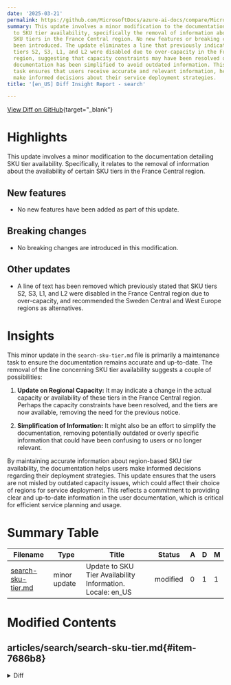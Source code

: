 ```yaml
---
date: '2025-03-21'
permalink: https://github.com/MicrosoftDocs/azure-ai-docs/compare/MicrosoftDocs:17e9a85...MicrosoftDocs:34ecec7
summary: This update involves a minor modification to the documentation pertaining
  to SKU tier availability, specifically the removal of information about certain
  SKU tiers in the France Central region. No new features or breaking changes have
  been introduced. The update eliminates a line that previously indicated that SKU
  tiers S2, S3, L1, and L2 were disabled due to over-capacity in the France Central
  region, suggesting that capacity constraints may have been resolved or that the
  documentation has been simplified to avoid outdated information. This maintenance
  task ensures that users receive accurate and relevant information, helping them
  make informed decisions about their service deployment strategies.
title: '[en_US] Diff Insight Report - search'

---
```


[View Diff on GitHub](https://github.com/MicrosoftDocs/azure-ai-docs/compare/MicrosoftDocs:17e9a85...MicrosoftDocs:34ecec7){target="_blank"}

# Highlights
This update involves a minor modification to the documentation detailing SKU tier availability. Specifically, it relates to the removal of information about the availability of certain SKU tiers in the France Central region.

## New features
- No new features have been added as part of this update.

## Breaking changes
- No breaking changes are introduced in this modification.

## Other updates
- A line of text has been removed which previously stated that SKU tiers S2, S3, L1, and L2 were disabled in the France Central region due to over-capacity, and recommended the Sweden Central and West Europe regions as alternatives.

# Insights
This minor update in the `search-sku-tier.md` file is primarily a maintenance task to ensure the documentation remains accurate and up-to-date. The removal of the line concerning SKU tier availability suggests a couple of possibilities:

1. **Update on Regional Capacity:** It may indicate a change in the actual capacity or availability of these tiers in the France Central region. Perhaps the capacity constraints have been resolved, and the tiers are now available, removing the need for the previous notice.

2. **Simplification of Information:** It might also be an effort to simplify the documentation, removing potentially outdated or overly specific information that could have been confusing to users or no longer relevant.

By maintaining accurate information about region-based SKU tier availability, the documentation helps users make informed decisions regarding their deployment strategies. This update ensures that the users are not misled by outdated capacity issues, which could affect their choice of regions for service deployment. This reflects a commitment to providing clear and up-to-date information in the user documentation, which is critical for efficient service planning and usage.

# Summary Table
|  Filename  | Type |    Title    | Status | A  | D  | M  |
|------------|------|-------------|--------|----|----|----|
| [search-sku-tier.md](#item-7686b8) | minor update | Update to SKU Tier Availability Information. Locale: en_US | modified | 0 | 1 | 1 | 


# Modified Contents
## articles/search/search-sku-tier.md{#item-7686b8}

<details>
<summary>Diff</summary>
````diff
@@ -59,7 +59,6 @@ Currently, several regions are capacity-constrained for specific tiers and can't
 
 | Region | Disabled tier (SKU) due to over-capacity | Suggested alternative |
 |--------|------------------------------------------|-----------------------|
-| France Central | S2, S3, L1, L2| Sweden Central, West Europe|
 | North Europe | S2, S3, L1, L2 | Sweden Central, West Europe|
 
 ## Feature availability by tier
````
</details>

### Summary

```json
{
    "modification_type": "minor update",
    "modification_title": "Update to SKU Tier Availability Information. Locale: en_US"
}
```

### Explanation
This modification involves a minor update to the `search-sku-tier.md` file, specifically removing a line regarding the SKU tier availability for the France Central region. The deleted line indicated that the S2, S3, L1, and L2 tiers are disabled due to over-capacity and suggested Sweden Central and West Europe as alternatives. This change likely reflects an accurate representation of tier availability or a simplification of the information provided to users regarding regional tier constraints. The overall structure and surrounding content remain unchanged, maintaining the context of feature availability by tier.


